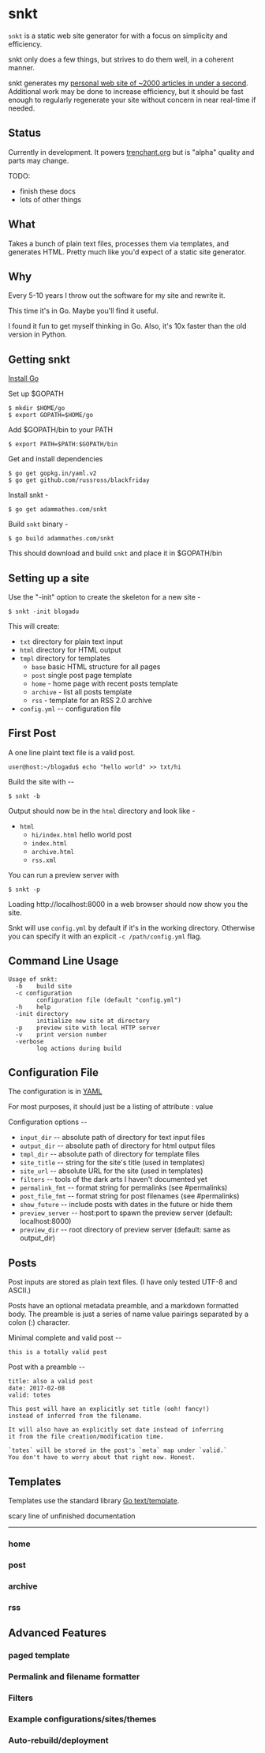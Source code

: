 # snkt

`snkt` is a static web site generator for with a focus on simplicity and efficiency.

snkt only does a few things, but strives to do them well, in a coherent manner.

snkt generates my [personal web site of ~2000 articles in under a second](https://trenchant.org/daily/2017/1/31/). Additional work may be done to increase efficiency, but it should be fast enough to regularly regenerate your site without concern in near real-time if needed.

## Status

Currently in development. It powers [trenchant.org](https://trenchant.org) but is "alpha" quality and parts may change.

TODO:
   * finish these docs
   * lots of other things

## What

Takes a bunch of plain text files, processes them via templates, and generates HTML. Pretty much like you'd expect of a static site generator.

## Why

Every 5-10 years I throw out the software for my site and rewrite it. 

This time it's in Go. Maybe you'll find it useful. 

I found it fun to get myself thinking in Go. Also, it's 10x faster than the old version in Python.


## Getting snkt

[Install Go](https://golang.org/doc/install)

Set up $GOPATH

    $ mkdir $HOME/go
    $ export GOPATH=$HOME/go
    
Add $GOPATH/bin to your PATH

    $ export PATH=$PATH:$GOPATH/bin

Get and install dependencies

    $ go get gopkg.in/yaml.v2
	$ go get github.com/russross/blackfriday

Install snkt -

    $ go get adammathes.com/snkt

Build `snkt` binary -

    $ go build adammathes.com/snkt


This should download and build `snkt` and place it in $GOPATH/bin

## Setting up a site

Use the "-init" option to create the skeleton for a new site -

    $ snkt -init blogadu
    
This will create:

   * `txt` directory for plain text input
   * `html` directory for HTML output
   * `tmpl` directory for templates
     * `base` basic HTML structure for all pages
     * `post` single post page template
     * `home` - home page with recent posts template
     * `archive` - list all posts template
     * `rss` - template for an RSS 2.0 archive 
   * `config.yml` -- configuration file


## First Post

A one line plaint text file is a valid post.

    user@host:~/blogadu$ echo "hello world" >> txt/hi

Build the site with --

    $ snkt -b

Output should now be in the `html` directory and look like -

   * `html`
      * `hi/index.html` hello world post
      * `index.html`
      * `archive.html`
      * `rss.xml` 

You can run a preview server with

    $ snkt -p
    
Loading http://localhost:8000 in a web browser should now show you the site.

Snkt will use `config.yml` by default if it's in the working directory. Otherwise you can specify it with an explicit `-c /path/config.yml` flag.

## Command Line Usage

```
Usage of snkt:
  -b	build site
  -c configuration
    	configuration file (default "config.yml")
  -h	help
  -init directory
    	initialize new site at directory
  -p	preview site with local HTTP server
  -v	print version number
  -verbose
    	log actions during build
```

## Configuration File

The configuration is in [YAML](http://yaml.org)

For most purposes, it should just be a listing of attribute : value

Configuration options --

   * `input_dir` -- absolute path of directory for text input files
   * `output_dir` -- absolute path of directory for html output files
   * `tmpl_dir` -- absolute path of directory for template files
   * `site_title` -- string for the site's title (used in templates)
   * `site_url` -- absolute URL for the site (used in templates)
   * `filters` -- tools of the dark arts I haven't documented yet
   * `permalink_fmt` -- format string for permalinks (see #permalinks)
   * `post_file_fmt` -- format string for post filenames (see #permalinks)
   * `show_future` -- include posts with dates in the future or hide them
   * `preview_server` -- host:port to spawn the preview server (default: localhost:8000)
   * `preview_dir` -- root directory of preview server (default: same as output_dir)

## Posts

Post inputs are stored as plain text files. (I have only tested UTF-8 and ASCII.)

Posts have an optional metadata preamble, and a markdown formatted body. The preamble is just a series of name value pairings separated by a colon (:) character.

Minimal complete and valid post --

    this is a totally valid post

Post with a preamble --

    title: also a valid post
    date: 2017-02-08
    valid: totes

    This post will have an explicitly set title (ooh! fancy!) 
    instead of inferred from the filename. 

    It will also have an explicitly set date instead of inferring 
    it from the file creation/modification time.

    `totes` will be stored in the post's `meta` map under `valid.` 
    You don't have to worry about that right now. Honest.

## Templates

Templates use the standard library [Go text/template](https://golang.org/pkg/text/template/).

scary line of unfinished documentation

---

### home
### post
### archive
### rss

## Advanced Features

### paged template

### Permalink and filename formatter

### Filters

### Example configurations/sites/themes

### Auto-rebuild/deployment
